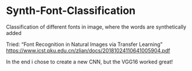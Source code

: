 # Synth-Font-Classification
Classification of different fonts in image, where the words are synthetically added

Tried:
“Font Recognition in Natural Images via Transfer Learning”
https://www.icst.pku.edu.cn/zlian/docs/20181024110641005904.pdf

In the end i chose to create a new CNN, but the VGG16 worked great!
